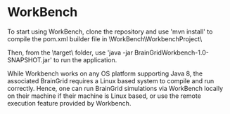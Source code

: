 # WorkBench
To start using WorkBench, clone the repository and use 'mvn install' to compile the pom.xml builder file in  \WorkBench\WorkbenchProject\

Then, from the \target\ folder, use 'java -jar BrainGridWorkbench-1.0-SNAPSHOT.jar' to run the application.

While Workbench works on any OS platform supporting Java 8, the associated BrainGrid requires a Linux based system to compile and run correctly.
Hence, one can run BrainGrid simulations via WorkBench locally on their machine if their machine is Linux based, or use 
the remote execution feature provided by Workbench.
